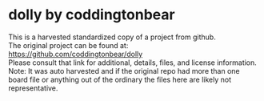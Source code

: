 
# dolly by coddingtonbear  
This is a harvested standardized copy of a project from github.  
The original project can be found at:  
https://github.com/coddingtonbear/dolly  
Please consult that link for additional, details, files, and license information.  
Note: It was auto harvested and if the original repo had more than one board file or anything out of the ordinary the files here are likely not representative.  
    